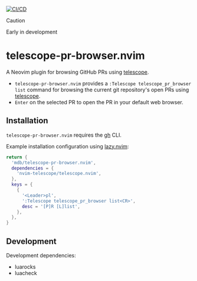 [![CI/CD](https://github.com/mdb/telescope-pr-browser.nvim/actions/workflows/cicd.yaml/badge.svg)](https://github.com/mdb/telescope-pr-browser.nvim/actions/workflows/cicd.yaml)

> [!CAUTION]
> Early in development

# telescope-pr-browser.nvim

A Neovim plugin for browsing GitHub PRs using [telescope](https://github.com/nvim-telescope/telescope.nvim).

* `telescope-pr-browser.nvim` provides a `:Telescope telescope_pr_browser list`
command for browsing the current git repository's open PRs using [telescope](https://github.com/nvim-telescope/telescope.nvim).
* `Enter` on the selected PR to open the PR in your default web browser.

## Installation

`telescope-pr-browser.nvim` requires the [gh](https://cli.github.com/) CLI.

Example installation configuration using [lazy.nvim](https://github.com/folke/lazy.nvim):

```lua
return {
  'mdb/telescope-pr-browser.nvim',
  dependencies = {
    'nvim-telescope/telescope.nvim',
  },
  keys = {
    {
      '<Leader>pl',
      ':Telescope telescope_pr_browser list<CR>',
      desc = '[P]R [L]list',
    },
  },
}
```

## Development

Development dependencies:

* luarocks
* luacheck
